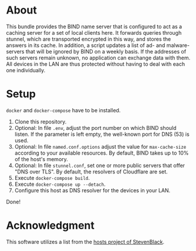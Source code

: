 About
=====

This bundle provides the BIND name server that is configured to act as a caching server for a set of local clients here. It forwards queries through stunnel, which are transported encrypted in this way, and stores the answers in its cache. In addition, a script updates a list of ad- and malware-servers that will be ignored by BIND on a weekly basis. If the addresses of such servers remain unknown, no application can exchange data with them. All devices in the LAN are thus protected without having to deal with each one individually.

Setup
=====

`docker` and `docker-compose` have to be installed.

1. Clone this repository.
2. Optional: In file `.env`, adjust the port number on which BIND should listen. If the parameter is left empty, the well-known port for DNS (53) is used.
3. Optional: In file `named.conf.options` adjust the value for `max-cache-size` according to your available resources. By default, BIND takes up to 10% of the host's memory.
4. Optional: In file `stunnel.conf`, set one or more public servers that offer "DNS over TLS". By default, the resolvers of Cloudflare are set.
5. Execute `docker-compose build`.
6. Execute `docker-compose up --detach`.
7. Configure this host as DNS resolver for the devices in your LAN.

Done!

Acknowledgment
==============

This software utilizes a list from the [hosts project of StevenBlack](https://github.com/StevenBlack/hosts).

